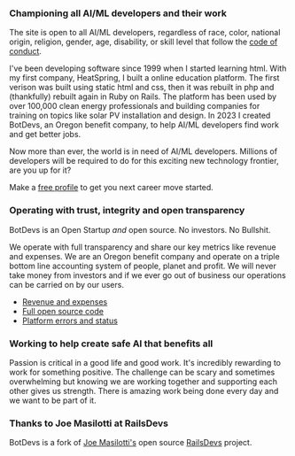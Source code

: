 ### Championing all AI/ML developers and their work

The site is open to all AI/ML developers, regardless of race, color, national origin, religion, gender, age, disability, or skill level that follow the [code of conduct](/conduct).

I've been developing software since 1999 when I started learning html. With my first company, HeatSpring, I built a online education platform. The first verison was built using static html and css, then it was rebuilt in php and (thankfully) rebuilt again in Ruby on Rails. The platform has been used by over 100,000 clean energy professionals and building companies for training on topics like solar PV installation and design. In 2023 I created BotDevs, an Oregon benefit company, to help AI/ML developers find work and get better jobs.

Now more than ever, the world is in need of AI/ML developers. Millions of developers will be required to do for this exciting new technology frontier, are you up for it?

Make a [free profile](users/sign_up) to get you next career move started.

### Operating with trust, integrity and open transparency

BotDevs is an Open Startup *and* open source. No investors. No Bullshit.

We operate with full transparency and share our key metrics like revenue and expenses. We are an Oregon benefit company and operate on a triple bottom line accounting system of people, planet and profit. We will never take money from investors and if we ever go out of business our operations can be carried on by our users.

* [Revenue and expenses](/open)
* [Full open source code](https://github.com/openshiro/botdevs.ai/)
* [Platform errors and status](https://app.honeybadger.io/project/kK58DYOB5X)

### Working to help create safe AI that benefits all

Passion is critical in a good life and good work. It's incredibly rewarding to work for something positive. The challenge can be scary and sometimes overwhelming but knowing we are working together and supporting each other gives us strength. There is amazing work being done every day and we want to be part of it.

### Thanks to Joe Masilotti at RailsDevs

BotDevs is a fork of [Joe Masilotti's](https://masilotti.com/) open source [RailsDevs](https://github.com/joemasilotti/railsdevs.com) project.
